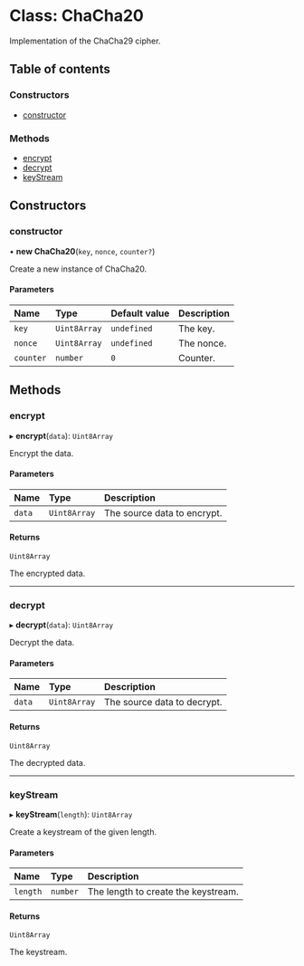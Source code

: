 # Class: ChaCha20

Implementation of the ChaCha29 cipher.

## Table of contents

### Constructors

- [constructor](ChaCha20.md#constructor)

### Methods

- [encrypt](ChaCha20.md#encrypt)
- [decrypt](ChaCha20.md#decrypt)
- [keyStream](ChaCha20.md#keystream)

## Constructors

### constructor

• **new ChaCha20**(`key`, `nonce`, `counter?`)

Create a new instance of ChaCha20.

#### Parameters

| Name | Type | Default value | Description |
| :------ | :------ | :------ | :------ |
| `key` | `Uint8Array` | `undefined` | The key. |
| `nonce` | `Uint8Array` | `undefined` | The nonce. |
| `counter` | `number` | `0` | Counter. |

## Methods

### encrypt

▸ **encrypt**(`data`): `Uint8Array`

Encrypt the data.

#### Parameters

| Name | Type | Description |
| :------ | :------ | :------ |
| `data` | `Uint8Array` | The source data to encrypt. |

#### Returns

`Uint8Array`

The encrypted data.

___

### decrypt

▸ **decrypt**(`data`): `Uint8Array`

Decrypt the data.

#### Parameters

| Name | Type | Description |
| :------ | :------ | :------ |
| `data` | `Uint8Array` | The source data to decrypt. |

#### Returns

`Uint8Array`

The decrypted data.

___

### keyStream

▸ **keyStream**(`length`): `Uint8Array`

Create a keystream of the given length.

#### Parameters

| Name | Type | Description |
| :------ | :------ | :------ |
| `length` | `number` | The length to create the keystream. |

#### Returns

`Uint8Array`

The keystream.

